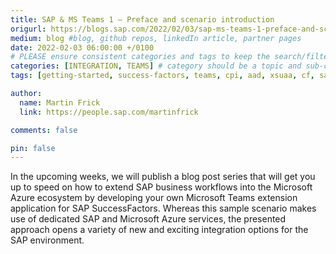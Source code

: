 ```yaml
---
title: SAP & MS Teams 1 – Preface and scenario introduction
origurl: https://blogs.sap.com/2022/02/03/sap-ms-teams-1-preface-and-scenario-introduction/
medium: blog #blog, github repos, linkedIn article, partner pages
date: 2022-02-03 06:00:00 +/0100
# PLEASE ensure consistent categories and tags to keep the search/filtering meaningful!
categories: [INTEGRATION, TEAMS] # category should be a topic and sub-category primary product
tags: [getting-started, success-factors, teams, cpi, aad, xsuaa, cf, sap-btp, blob, chatbot]     # TAG names should always be lowercase

author:
  name: Martin Frick
  link: https://people.sap.com/martinfrick

comments: false

pin: false
---
```


In the upcoming weeks, we will publish a blog post series that will get you up to speed on how to extend SAP business workflows into the Microsoft Azure ecosystem by developing your own Microsoft Teams extension application for SAP SuccessFactors. Whereas this sample scenario makes use of dedicated SAP and Microsoft Azure services, the presented approach opens a variety of new and exciting integration options for the SAP environment.
